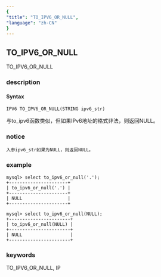 ```yaml
---
{
"title": "TO_IPV6_OR_NULL",
"language": "zh-CN"
}
---
```


<!-- 
Licensed to the Apache Software Foundation (ASF) under one
or more contributor license agreements.  See the NOTICE file
distributed with this work for additional information
regarding copyright ownership.  The ASF licenses this file
to you under the Apache License, Version 2.0 (the
"License"); you may not use this file except in compliance
with the License.  You may obtain a copy of the License at
  http://www.apache.org/licenses/LICENSE-2.0
Unless required by applicable law or agreed to in writing,
software distributed under the License is distributed on an
"AS IS" BASIS, WITHOUT WARRANTIES OR CONDITIONS OF ANY
KIND, either express or implied.  See the License for the
specific language governing permissions and limitations
under the License.
-->

## TO_IPV6_OR_NULL

<version since="dev">

TO_IPV6_OR_NULL

</version>

### description

#### Syntax

`IPV6 TO_IPV6_OR_NULL(STRING ipv6_str)`

与to_ipv6函数类似，但如果IPv6地址的格式非法，则返回NULL。

### notice

`入参ipv6_str如果为NULL，则返回NULL。`

### example

```
mysql> select to_ipv6_or_null('.');
+----------------------+
| to_ipv6_or_null('.') |
+----------------------+
| NULL                 |
+----------------------+

mysql> select to_ipv6_or_null(NULL);
+-----------------------+
| to_ipv6_or_null(NULL) |
+-----------------------+
| NULL                  |
+-----------------------+
```

### keywords

TO_IPV6_OR_NULL, IP
